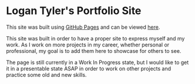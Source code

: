 # Logan Tyler's Portfolio Site

This site was built using [GitHub Pages](https://pages.github.com/) and can be viewed [here](https://logantyl.github.io/).

This site was built in order to have a proper site to express myself and my work. As I work on more projects in my career, whether personal or professional, my goal is to add them here to showcase for others to see.

The page is still currently in a Work In Progress state, but I would like to get it in a presentable state ASAP in order to work on other projects and practice some old and new skills.